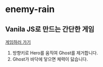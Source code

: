 # enemy-rain
## Vanila JS로 만드는 간단한 게임

<a href='https://skh417.github.io/enemy-rain/html/enemy%20rain.html'>게임하러 가기</a>

1. 방향키로 Hero를 움직여 Ghost를 제거합니다.
2. Ghost가 바닥에 닿으면 체력이 닳습니다.
